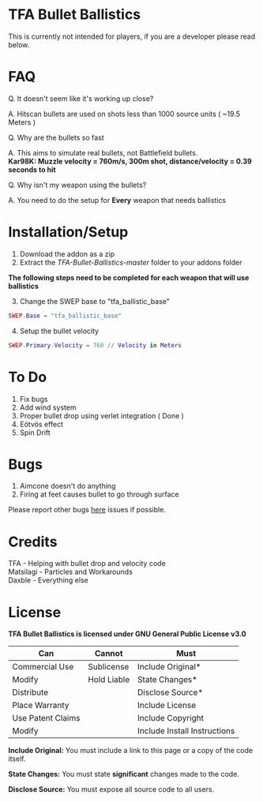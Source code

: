 # TFA Bullet Ballistics
This is currently not intended for players, if you are a developer please read below.

# FAQ
Q. It doesn't seem like it's working up close?  
  
A. Hitscan bullets are used on shots less than 1000 source units ( ~19.5 Meters )

Q. Why are the bullets so fast  
  
A. This aims to simulate real bullets, not Battlefield bullets.  
**Kar98K: Muzzle velocity = 760m/s, 300m shot, distance/velocity = 0.39 seconds to hit**

Q. Why isn't my weapon using the bullets?  
  
A. You need to do the setup for **Every** weapon that needs ballistics

# Installation/Setup

1. Download the addon as a zip
2. Extract the *TFA-Bullet-Ballistics-master* folder to your addons folder

**The following steps need to be completed for each weapon that will use ballistics**

3. Change the SWEP base to "tfa_ballistic_base"
```lua
SWEP.Base = "tfa_ballistic_base"
```
4. Setup the bullet velocity
```lua
SWEP.Primary.Velocity = 760 // Velocity in Meters
```

# To Do
1. Fix bugs
2. Add wind system
3. Proper bullet drop using verlet integration ( Done )
4. Eötvös effect
5. Spin Drift

# Bugs
1. Aimcone doesn't do anything
2. Firing at feet causes bullet to go through surface

Please report other bugs [here](https://github.com/Daxble/TFA-Bullet-Ballistics/issues) issues if possible.

# Credits
TFA - Helping with bullet drop and velocity code  
Matsilagi - Particles and Workarounds  
Daxble - Everything else  

# License

**TFA Bullet Ballistics is licensed under GNU General Public License v3.0**

| **Can**  | **Cannot** | **Must** |
| ------------- | ------------- | ------------- |
| Commercial Use  | Sublicense  | Include Original*  |
| Modify  | Hold Liable  | State Changes*  |
| Distribute  |   | Disclose Source*  |
| Place Warranty  |   | Include License  |
| Use Patent Claims  |   | Include Copyright  |
| Modify  |   | Include Install Instructions  |

**Include Original:** You must include a link to this page or a copy of the code itself.

**State Changes:** You must state **significant** changes made to the code.

**Disclose Source:** You must expose all source code to all users.
